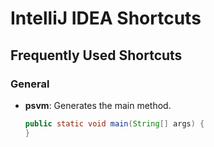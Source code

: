 # IntelliJ IDEA Shortcuts

## Frequently Used Shortcuts

### General
- **psvm**: Generates the main method.
  ```java
  public static void main(String[] args) {
  }

